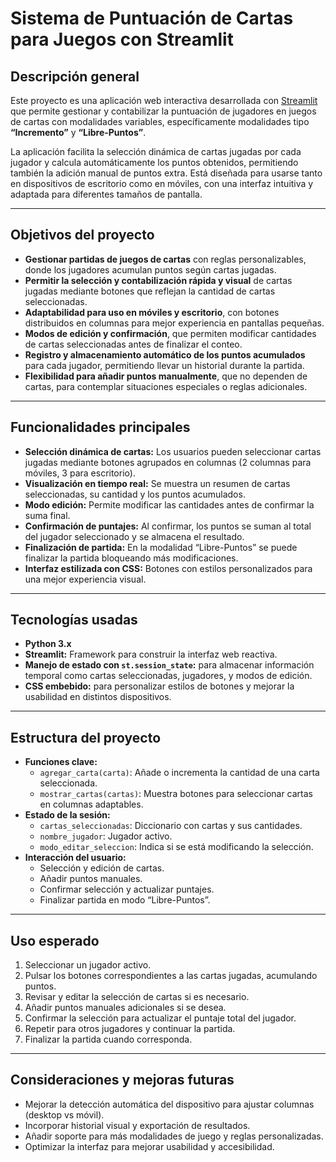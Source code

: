 # Sistema de Puntuación de Cartas para Juegos con Streamlit

## Descripción general

Este proyecto es una aplicación web interactiva desarrollada con [Streamlit](https://streamlit.io/) que permite gestionar y contabilizar la puntuación de jugadores en juegos de cartas con modalidades variables, específicamente modalidades tipo **“Incremento”** y **“Libre-Puntos”**. 

La aplicación facilita la selección dinámica de cartas jugadas por cada jugador y calcula automáticamente los puntos obtenidos, permitiendo también la adición manual de puntos extra. Está diseñada para usarse tanto en dispositivos de escritorio como en móviles, con una interfaz intuitiva y adaptada para diferentes tamaños de pantalla.

---

## Objetivos del proyecto

- **Gestionar partidas de juegos de cartas** con reglas personalizables, donde los jugadores acumulan puntos según cartas jugadas.
- **Permitir la selección y contabilización rápida y visual** de cartas jugadas mediante botones que reflejan la cantidad de cartas seleccionadas.
- **Adaptabilidad para uso en móviles y escritorio**, con botones distribuidos en columnas para mejor experiencia en pantallas pequeñas.
- **Modos de edición y confirmación**, que permiten modificar cantidades de cartas seleccionadas antes de finalizar el conteo.
- **Registro y almacenamiento automático de los puntos acumulados** para cada jugador, permitiendo llevar un historial durante la partida.
- **Flexibilidad para añadir puntos manualmente**, que no dependen de cartas, para contemplar situaciones especiales o reglas adicionales.

---

## Funcionalidades principales

- **Selección dinámica de cartas:** Los usuarios pueden seleccionar cartas jugadas mediante botones agrupados en columnas (2 columnas para móviles, 3 para escritorio).
- **Visualización en tiempo real:** Se muestra un resumen de cartas seleccionadas, su cantidad y los puntos acumulados.
- **Modo edición:** Permite modificar las cantidades antes de confirmar la suma final.
- **Confirmación de puntajes:** Al confirmar, los puntos se suman al total del jugador seleccionado y se almacena el resultado.
- **Finalización de partida:** En la modalidad “Libre-Puntos” se puede finalizar la partida bloqueando más modificaciones.
- **Interfaz estilizada con CSS:** Botones con estilos personalizados para una mejor experiencia visual.

---

## Tecnologías usadas

- **Python 3.x**
- **Streamlit:** Framework para construir la interfaz web reactiva.
- **Manejo de estado con `st.session_state`:** para almacenar información temporal como cartas seleccionadas, jugadores, y modos de edición.
- **CSS embebido:** para personalizar estilos de botones y mejorar la usabilidad en distintos dispositivos.

---

## Estructura del proyecto

- **Funciones clave:**
  - `agregar_carta(carta)`: Añade o incrementa la cantidad de una carta seleccionada.
  - `mostrar_cartas(cartas)`: Muestra botones para seleccionar cartas en columnas adaptables.
- **Estado de la sesión:**
  - `cartas_seleccionadas`: Diccionario con cartas y sus cantidades.
  - `nombre_jugador`: Jugador activo.
  - `modo_editar_seleccion`: Indica si se está modificando la selección.
- **Interacción del usuario:**
  - Selección y edición de cartas.
  - Añadir puntos manuales.
  - Confirmar selección y actualizar puntajes.
  - Finalizar partida en modo “Libre-Puntos”.

---

## Uso esperado

1. Seleccionar un jugador activo.
2. Pulsar los botones correspondientes a las cartas jugadas, acumulando puntos.
3. Revisar y editar la selección de cartas si es necesario.
4. Añadir puntos manuales adicionales si se desea.
5. Confirmar la selección para actualizar el puntaje total del jugador.
6. Repetir para otros jugadores y continuar la partida.
7. Finalizar la partida cuando corresponda.

---

## Consideraciones y mejoras futuras

- Mejorar la detección automática del dispositivo para ajustar columnas (desktop vs móvil).
- Incorporar historial visual y exportación de resultados.
- Añadir soporte para más modalidades de juego y reglas personalizadas.
- Optimizar la interfaz para mejorar usabilidad y accesibilidad.

